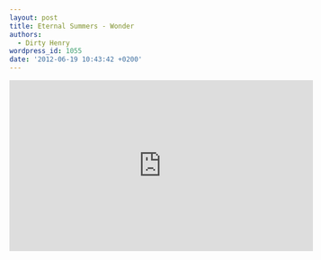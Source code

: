 ```yaml
---
layout: post
title: Eternal Summers - Wonder
authors:
  - Dirty Henry
wordpress_id: 1055
date: '2012-06-19 10:43:42 +0200'
---
```

<iframe width="540" height="304" src="http://www.youtube.com/embed/LwYg9N8asdM" frameborder="0" allowfullscreen></iframe>
